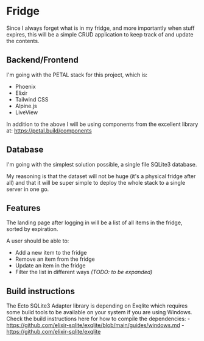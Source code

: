 # Fridge

Since I always forget what is in my fridge, and more importantly when stuff expires, this will be a
simple CRUD application to keep track of and update the contents.

## Backend/Frontend
I'm going with the PETAL stack for this project, which is:
 - Phoenix
 - Elixir
 - Tailwind CSS
 - Alpine.js
 - LiveView

In addition to the above I will be using components from the excellent library at:
https://petal.build/components

## Database
I'm going with the simplest solution possible, a single file SQLite3 database.

My reasoning is that the dataset will not be huge (it's a physical fridge after all) and that it will be super simple to deploy the whole stack to a single server in one go.

## Features
The landing page after logging in will be a list of all items in the fridge, sorted by expiration.

A user should be able to:
- Add a new item to the fridge
- Remove an item from the fridge
- Update an item in the fridge
- Filter the list in different ways *(TODO: to be expanded)*

## Build instructions
The Ecto SQLite3 Adapter library is depending on Exqlite which requires some build tools to be available on your system if you are using Windows.
Check the build instructions here for how to compile the dependencies:
    - https://github.com/elixir-sqlite/exqlite/blob/main/guides/windows.md
    - https://github.com/elixir-sqlite/exqlite